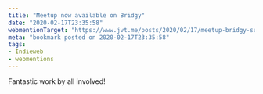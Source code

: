 ```yaml
---
title: "Meetup now available on Bridgy"
date: "2020-02-17T23:35:58"
webmentionTarget: "https://www.jvt.me/posts/2020/02/17/meetup-bridgy-support/"
meta: "bookmark posted on 2020-02-17T23:35:58"
tags:
- Indieweb
- webmentions
---
```

Fantastic work by all involved!
